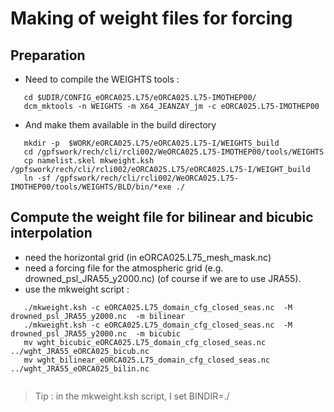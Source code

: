 # Making of weight files for forcing

## Preparation
  * Need to compile the WEIGHTS tools :

``` 
   cd $UDIR/CONFIG_eORCA025.L75/eORCA025.L75-IMOTHEP00/
   dcm_mktools -n WEIGHTS -m X64_JEANZAY_jm -c eORCA025.L75-IMOTHEP00

```  

  * And make them available in the build directory

```  
   mkdir -p  $WORK/eORCA025.L75/eORCA025.L75-I/WEIGHTS_build
   cd /gpfswork/rech/cli/rcli002/WeORCA025.L75-IMOTHEP00/tools/WEIGHTS
   cp namelist.skel mkweight.ksh /gpfswork/rech/cli/rcli002/eORCA025.L75/eORCA025.L75-I/WEIGHT_build 
   ln -sf /gpfswork/rech/cli/rcli002/WeORCA025.L75-IMOTHEP00/tools/WEIGHTS/BLD/bin/*exe ./
```  

## Compute the weight file  for  bilinear and bicubic interpolation
  * need the horizontal grid (in eORCA025.L75_mesh_mask.nc)
  * need a forcing file for the atmospheric grid (e.g. drowned_psl_JRA55_y2000.nc) (of course if we are to use JRA55).
  * use the mkweight script :

```
   ./mkweight.ksh -c eORCA025.L75_domain_cfg_closed_seas.nc  -M drowned_psl_JRA55_y2000.nc  -m bilinear
   ./mkweight.ksh -c eORCA025.L75_domain_cfg_closed_seas.nc  -M drowned_psl_JRA55_y2000.nc  -m bicubic
   mv wght_bicubic_eORCA025.L75_domain_cfg_closed_seas.nc  ../wght_JRA55_eORCA025_bicub.nc
   mv wght_bilinear_eORCA025.L75_domain_cfg_closed_seas.nc ../wght_JRA55_eORCA025_bilin.nc
   
```
> Tip : in the mkweight.ksh script, I set BINDIR=./ 

